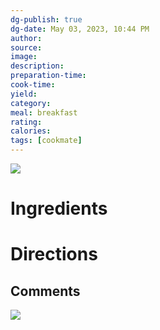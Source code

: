 ```yaml
---
dg-publish: true
dg-date: May 03, 2023, 10:44 PM
author: 
source: 
image:
description: 
preparation-time:
cook-time:
yield: 
category: 
meal: breakfast
rating: 
calories: 
tags: [cookmate]
---
```


![](https://d3u8pti8i6gm88.cloudfront.net/medias/img/recipes/44450_Egg_on_Toast_zV0A0QA.jpg)

# Ingredients



# Directions

## Comments

![](https://d3u8pti8i6gm88.cloudfront.net/medias/img/recipes/44450_Egg_on_Toast_Z88D93F.png)